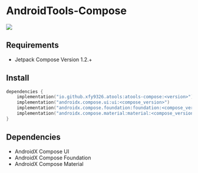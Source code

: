 # AndroidTools-Compose

[![](https://jitpack.io/v/io.github.xfy9326/atools.svg)](https://jitpack.io/#io.github.xfy9326/atools)

## Requirements

- Jetpack Compose Version 1.2.+

## Install

```kotlin
dependencies {
    implementation("io.github.xfy9326.atools:atools-compose:<version>")
    implementation("androidx.compose.ui:ui:<compose_version>")
    implementation("androidx.compose.foundation:foundation:<compose_version>")
    implementation("androidx.compose.material:material:<compose_version>")
}
```

## Dependencies

- AndroidX Compose UI
- AndroidX Compose Foundation
- AndroidX Compose Material

